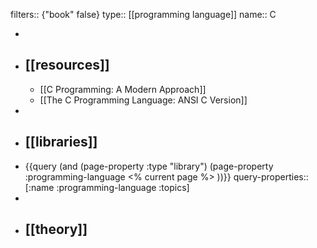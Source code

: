 filters:: {"book" false}
type:: [[programming language]]
name:: C

-
- ## [[resources]]
	- [[C Programming: A Modern Approach]]
	- [[The C Programming Language: ANSI C Version]]
-
- ## [[libraries]]
- {{query (and (page-property :type "library") (page-property :programming-language <% current page %> ))}}
  query-properties:: [:name :programming-language :topics]
-
- ## [[theory]]